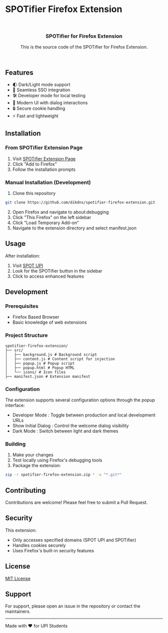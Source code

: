 # SPOTifier Firefox Extension

<div align="center">
  <br/>
  <h3>SPOTifier for Firefox Extension</h3>
  <p>This is the source code of the SPOTifier for Firefox Extension.</p>
  <br/>
</div>

## Features

- 🌓 Dark/Light mode support
- 🔄 Seamless SSO integration
- 🛠️ Developer mode for local testing
- 🎨 Modern UI with dialog interactions
- 🔒 Secure cookie handling
- ⚡ Fast and lightweight

## Installation

### From SPOTifier Extension Page

1. Visit [SPOTifier Extension Page](https://spotifier-upi.vercel.app/extension)
2. Click "Add to Firefox"
3. Follow the installation prompts

### Manual Installation (Development)

1. Clone this repository

```bash
git clone https://github.com/dikdns/spotifier-firefox-extension.git
```

2. Open Firefox and navigate to about:debugging
3. Click "This Firefox" on the left sidebar
4. Click "Load Temporary Add-on"
5. Navigate to the extension directory and select manifest.json

## Usage

After installation:

1. Visit [SPOT UPI](https://spot.upi.edu/mhs)
2. Look for the SPOTifier button in the sidebar
3. Click to access enhanced features

## Development

### Prerequisites

- Firefox Based Browser
- Basic knowledge of web extensions

### Project Structure

```
spotifier-firefox-extension/
├── src/
│   ├── background.js # Background script
│   ├── content.js # Content script for injection
│   ├── popup.js # Popup script
│   ├── popup.html # Popup HTML
│   └── icons/ # Icon files
├── manifest.json # Extension manifest
```

### Configuration

The extension supports several configuration options through the popup interface:

- Developer Mode : Toggle between production and local development URLs
- Show Initial Dialog : Control the welcome dialog visibility
- Dark Mode : Switch between light and dark themes

### Building

1. Make your changes
2. Test locally using Firefox's debugging tools
3. Package the extension:

```bash
zip -r spotifier-firefox-extension.zip * -x "*.git*"
```

## Contributing

Contributions are welcome! Please feel free to submit a Pull Request.

## Security

This extension:

- Only accesses specified domains (SPOT UPI and SPOTifier)
- Handles cookies securely
- Uses Firefox's built-in security features

## License

[MIT License](/LICENSE)

## Support

For support, please open an issue in the repository or contact the maintainers.

---

Made with ❤️ for UPI Students
